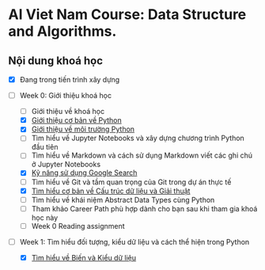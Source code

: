 # AI Viet Nam Course: Data Structure and Algorithms.

## Nội dung khoá học

- [X] Đang trong tiến trình xây dựng

- [ ] Week 0: Giới thiệu khoá học
  - [ ] Giới thiệu về khoá học
  - [X] [Giới thiệu cơ bản về Python](Week0/[W0]-Intro.md)
  - [X] [Giới thiệu về môi trường Python](Week0/W0-Python-Environment.md)
  - [ ] Tìm hiểu về Jupyter Notebooks và xây dựng chương trình Python đầu tiên
  - [ ] Tìm hiểu về Markdown và cách sử dụng Markdown viết các ghi chú ở Jupyter Notebooks
  - [X] [Kỹ năng sử dụng Google Search](https://aivietnam.ai/courses/aisummer2019/lessons/ky-nang-su-dung-google-search/)
  - [ ] Tìm hiểu về Git và tầm quan trọng của Git trong dự án thực tế
  - [X] [Tìm hiểu cơ bản về Cấu trúc dữ liệu và Giải thuật](Week0/W0-Data-Structure-And-Algorithm-Intro.md)
  - [ ] Tìm hiểu về khái niệm Abstract Data Types cùng Python
  - [ ] Tham khảo Career Path phù hợp dành cho bạn sau khi tham gia khoá học này
  - [ ] Week 0 Reading assignment
 
- [ ] Week 1: Tìm hiểu đối tượng, kiểu dữ liệu và cách thể hiện trong Python
  - [X] [Tìm hiểu về Biến và Kiểu dữ liệu](https://github.com/ngbao161199/AIVN-Data-Structure-And-Algorithms/blob/master/Week1/W1-Variables-And-Expression.ipynb)

 
